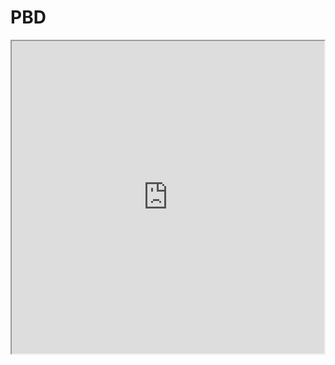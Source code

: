 # PBD
<iframe height=500 width=500 src='https://github.com/Entongsu/work/blob/master/shape_matching%20demo/shape_matching.gif' >

## week 3
### shape_matching.py 

In order to run the code, user should modify the file location and can custom the some parameter,such as stiffness 

And I have set the origin points as unchanged and the original shape is square.
The original square as show below. 
location of the original points

![Image ](https://github.com/Entongsu/work/blob/master/shape_matching%20demo/changeall/temp_0000.jpg)

[0., 0., 1.],
[0., 2., 1.],
[2., 2., 1.],
[2., 0., 1.]

And the changed points location as bewlow.

![Image ](https://github.com/Entongsu/work/blob/master/shape_matching%20demo/changeall/temp_0001.jpg)

location of the changed points.

[[0.72801132 0.72801132 0.72801132]

 [0.72801132 1.45602264 2.18403397]
 
 [0.72801132 0.72801132 0.72801132]
 
 [0.72801132 0.72801132 0.72801132]]
 
 I have change the second point into a very different location and other points change into the same location.
 

And the video has showed the changed of the points. 

If I set the stiffness of stiffness into different value, the shape of the square becomes bigger, but if I set the stiffness as 1, the shape of the square unchanged. 

1)if the stiness is 0.01,
The locations of final points.

[video](https://github.com/Entongsu/work/blob/master/shape_matching%20demo/shape_matching_0.01.mp4)

| original points | final points |
| :-----| ----: | 
|[0., 0., 1.]| [-13771.57154176, -10093.62211758,  -6416.97837706] |
|  [0., 2., 1.]|[-13771.53298178, -10096.10121165,  -6416.9365703 ] |
| [2., 2., 1.] | [-13774.0123206 , -10096.1402962 ,  -6416.96258813]|
| [2., 0., 1.]|[-13774.05088058, -10093.66120212,  -6417.00439489]|

The orignal distance between two pair of points is 2, but now the distance become 2.4797463771484245.

2)But if I change the stiffness into 1, 

[video](https://github.com/Entongsu/work/blob/master/shape_matching%20demo/shape_matching_1.mp4)

| original points | final points |
| :-----| ----: | 
|[0., 0., 1.]| -17034.90662831, -14501.31517926, -11968.72516619] |
|  [0., 2., 1.]|[-17034.92732662, -14503.31251132, -11968.6239919 ] |
| [2., 2., 1.] |[-17036.92693506, -14503.2935489 , -11968.65872676]|
| [2., 0., 1.]|[-17036.90623676, -14501.29621685, -11968.75990105] |

The orignal distance between two pair of points is 2, but now the distance keep about 2.000000000000434, but the points become far away from the original one.

3)if I set stiffness as 0.1, the final distance is 2.000000000014667. 

[video](https://github.com/Entongsu/work/blob/master/shape_matching%20demo/shape_matching_0.1.mp4)

### Analysis

I think the size of the shape is affected by the setting of the stiffness. It is normal to get different size for the same points. But I am not sure whether it is normal for points to become far from the original one. 

Because the location of the final points becomes far away from the original one, the points in the image seems to be smaller, but the distance between pair of points is unchanged. 

I also verify my coding by just changing the location of one point, the distance between pair of points is unchanged. 

In order to show the size of the final points, I have modify the coding here. [link](https://github.com/Entongsu/work/blob/master/shape_matching%20demo/shape_matching.py#L180)

And after I modify the location of the final points, the image show the actual size of the final square. 

1) change the location of one point. 
![image](https://github.com/Entongsu/work/blob/master/shape_matching%20demo/onepoint/temp_0002.jpg)

2) change four points 
![image](https://github.com/Entongsu/work/blob/master/shape_matching%20demo/changeall/temp_0002.jpg)

### Coding notation
1) The most important part is shape matching and the former coding can be ignored. [link] (https://github.com/Entongsu/work/blob/master/shape_matching%20demo/shape_matching.py#L137)

2) And user can change the location of the original points by changing the value of the velocity here. [link]
(https://github.com/Entongsu/work/blob/master/shape_matching%20demo/shape_matching.py#L137)

3) Changing the file location when run the code.


### experiment on the complex object

In order to verify the coding, I have do experiment on the complex object.
And I have found some interesting points. If the stiffness is small, the deformed object needs more times to find the best rigid transformation. And if I not do some modification one the coding [link](https://github.com/Entongsu/work/blob/master/shape_matching%20demo/shape_matching.py#L180), the object will become far from the original one, which makes it small in the image but the volume of the object is unchanged.

The video will show the change of deformed object during the shape matching process. And the coding keep the object deformed all the time. So the object will be deformed, even though it return to the normal position in the last time. 

1) None modified one (points become far away)
[video](https://github.com/Entongsu/work/blob/master/shape_matching%20demo/softway.mp4)

2) modified one (show the actual size of the object.)
[video](https://github.com/Entongsu/work/blob/master/shape_matching%20demo/rudeway.mp4)

3） It seems that the situation can be changed by setting some points as fixed. Under this situation, the final points will be near the original one.(But the fixed points should take a large proportion of all points. )
[video](https://github.com/Entongsu/work/blob/master/shape_matching%20demo/newone.mp4)
[video]（https://github.com/Entongsu/work/blob/master/shape_matching%20demo/changegreat.mp4）


## Week 2
### 2021  January 18th

1、read the article about the application of PBD and make notes.

2、find and compare different methods to generate different kinds of mesh and find way to visuliaze the mesh. And I have found that by using pygmsh and pyvista, I can generate different mesh and get their points.
 
3、rewatch the video of taichi and read the documentation of taichi.




### 2021 January 19th

1. I have created the mesh for the PBD to test by using pygmsh libarary

2. Trying to be familiar with the pyrender to visualize 3D mesh and it seems that I can use pyrender to visualize the 3D model I downloaded.

3. Having a discussion with YunHai and begin to work the PBD coding 



### 2021 January 20th

1. Beginning to write the coding for the PBD and also finds to demo to help me have a better understand about the theory of PBD.

2.I have created the mesh and modify related parameter for the model.



### 2021 January 21th

1. Finishing the coding part for shape matching -> rigid body or soft body

2.Finishing the coding part for volumn constraint -> gas

3.Finishing the coding part for distance constraint ->  stretch


### 2021 January 22th

1.modifying the coding and verify the related math equation

2. using open3D to visualize the pointcloud and convert them into images and video

3. I have found a problem. When I apply volumn constraint on the object, even though I have set a velocity at the beginning, after applying the solver, the velocity always become zero. But this situation does not happen on the stretch or shape matching.


### 2021 January 23th

1. Trying to set some points in the object as fixed to modify the model. 

2. I have set some points in the object as fixed to modify the model. And the problem occurs in the January 22th has not happened again. 

3. I still find another problem. When I only apply the volumn constraint, the shape change in a normal ways



### Weekly analysis:

I have created a video to show the situation.The video is in 2D.

1) volumn constraint

[Video](https://github.com/Entongsu/work/blob/master/volume/volumn_constraint.mp4 "here")


Image of original point cloud
![Image of original point cloud ](https://github.com/Entongsu/work/blob/master/volume/temp_0000.jpg)
Image of final point cloud
![Image of original point cloud ](https://github.com/Entongsu/work/blob/master/volume/temp_0009.jpg)

2) shape matching

 [Video](https://github.com/Entongsu/work/blob/master/shape%20matching/shape_matching.mp4 "here")


Image of original point cloud
![Image of original point cloud ](https://github.com/Entongsu/work/blob/master/shape%20matching/temp_0000.jpg)
Image of final point cloud
![Image of original point cloud ](https://github.com/Entongsu/work/blob/master/shape%20matching/temp_0009.jpg)


After I set some points to be fixed, the change of velocity of shape matching and volume constraint seems to be more reasonable. But when I apply the shape matching to the model, the volume becomes smaller and smaller. I think it is likely caused by the parameter setting.

The update code is [Here](https://github.com/Entongsu/work/blob/master/postion.py "here").(It is better to run it in the spyder.)

